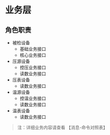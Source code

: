 # 业务层

## 角色职责

- 被检设备
  - 基础业务接口
  - 核心业务接口
- 压源设备
  - 控压业务接口
  - 读数业务接口
- 压表设备
  - 读数业务接口
- 温源设备
  - 控温业务接口
  - 读数业务接口
- 温表设备
  - 读数业务接口

> 注：详细业务内容请查看 【消息-命令对照表】